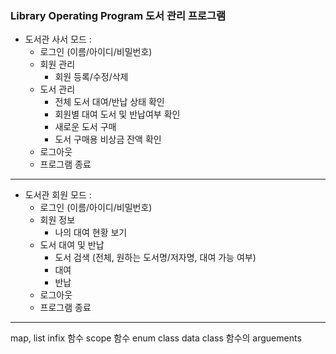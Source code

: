 ### Library Operating Program 도서 관리 프로그램

- 도서관 사서 모드 :
  - 로그인 (이름/아이디/비밀번호)
  - 회원 관리
    - 회원 등록/수정/삭제
  - 도서 관리
    - 전체 도서 대여/반납 상태 확인 
    - 회원별 대여 도서 및 반납여부 확인
    - 새로운 도서 구매
    - 도서 구매용 비상금 잔액 확인
  - 로그아웃
  - 프로그램 종료

----

- 도서관 회원 모드 :
  - 로그인 (이름/아이디/비밀번호)
  - 회원 정보
    - 나의 대여 현황 보기
  - 도서 대여 및 반납
    - 도서 검색 (전체, 원하는 도서명/저자명, 대여 가능 여부)
    - 대여
    - 반납
  - 로그아웃
  - 프로그램 종료


----
map, list 
infix 함수
scope 함수
enum class
data class
함수의 arguements
